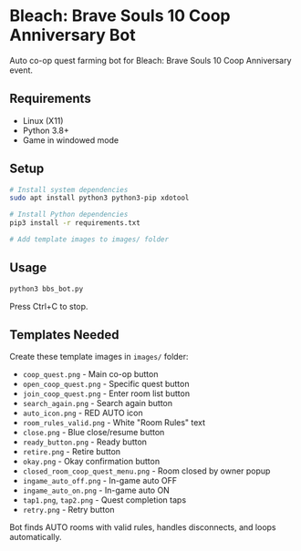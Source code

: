 # Bleach: Brave Souls 10 Coop Anniversary Bot

Auto co-op quest farming bot for Bleach: Brave Souls 10 Coop Anniversary event.

## Requirements

- Linux (X11)
- Python 3.8+
- Game in windowed mode

## Setup

```bash
# Install system dependencies
sudo apt install python3 python3-pip xdotool

# Install Python dependencies
pip3 install -r requirements.txt

# Add template images to images/ folder
```

## Usage

```bash
python3 bbs_bot.py
```

Press Ctrl+C to stop.

## Templates Needed

Create these template images in `images/` folder:
- `coop_quest.png` - Main co-op button
- `open_coop_quest.png` - Specific quest button  
- `join_coop_quest.png` - Enter room list button
- `search_again.png` - Search again button
- `auto_icon.png` - RED AUTO icon
- `room_rules_valid.png` - White "Room Rules" text
- `close.png` - Blue close/resume button
- `ready_button.png` - Ready button
- `retire.png` - Retire button
- `okay.png` - Okay confirmation button
- `closed_room_coop_quest_menu.png` - Room closed by owner popup
- `ingame_auto_off.png` - In-game auto OFF
- `ingame_auto_on.png` - In-game auto ON
- `tap1.png`, `tap2.png` - Quest completion taps
- `retry.png` - Retry button

Bot finds AUTO rooms with valid rules, handles disconnects, and loops automatically.
